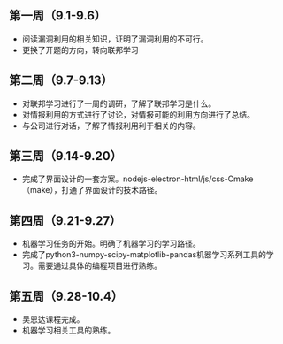 ## 第一周（9.1-9.6）
* 阅读漏洞利用的相关知识，证明了漏洞利用的不可行。
* 更换了开题的方向，转向联邦学习

## 第二周（9.7-9.13）

* 对联邦学习进行了一周的调研，了解了联邦学习是什么。
* 对情报利用的方式进行了讨论，对情报可能的利用方向进行了总结。
* 与公司进行对话，了解了情报利用利于相关的内容。


## 第三周（9.14-9.20）
* 完成了界面设计的一套方案。nodejs-electron-html/js/css-Cmake（make），打通了界面设计的技术路径。

## 第四周（9.21-9.27）
* 机器学习任务的开始。明确了机器学习的学习路径。
* 完成了python3-numpy-scipy-matplotlib-pandas机器学习系列工具的学习。需要通过具体的编程项目进行熟练。

## 第五周（9.28-10.4）
* 吴恩达课程完成。
* 机器学习相关工具的熟练。